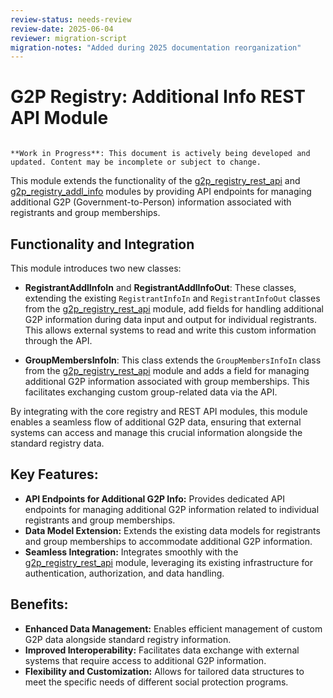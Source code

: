```yaml
---
review-status: needs-review
review-date: 2025-06-04
reviewer: migration-script
migration-notes: "Added during 2025 documentation reorganization"
---
```


# G2P Registry: Additional Info REST API Module

```{warning}

**Work in Progress**: This document is actively being developed and updated. Content may be incomplete or subject to change.
```

This module extends the functionality of the [g2p_registry_rest_api](g2p_registry_rest_api) and [g2p_registry_addl_info](g2p_registry_addl_info) modules by providing API endpoints for managing additional G2P (Government-to-Person) information associated with registrants and group memberships. 

## Functionality and Integration

This module introduces two new classes:

- **RegistrantAddlInfoIn** and **RegistrantAddlInfoOut**: These classes, extending the existing `RegistrantInfoIn` and `RegistrantInfoOut` classes from the [g2p_registry_rest_api](g2p_registry_rest_api) module, add fields for handling additional G2P information during data input and output for individual registrants. This allows external systems to read and write this custom information through the API.

- **GroupMembersInfoIn**:  This class extends the `GroupMembersInfoIn` class from the [g2p_registry_rest_api](g2p_registry_rest_api) module and adds a field for managing additional G2P information associated with group memberships. This facilitates exchanging custom group-related data via the API.

By integrating with the core registry and REST API modules, this module enables a seamless flow of additional G2P data, ensuring that external systems can access and manage this crucial information alongside the standard registry data.

## Key Features:

- **API Endpoints for Additional G2P Info:** Provides dedicated API endpoints for managing additional G2P information related to individual registrants and group memberships.
- **Data Model Extension:** Extends the existing data models for registrants and group memberships to accommodate additional G2P information.
- **Seamless Integration:** Integrates smoothly with the [g2p_registry_rest_api](g2p_registry_rest_api) module, leveraging its existing infrastructure for authentication, authorization, and data handling.

## Benefits:

- **Enhanced Data Management:** Enables efficient management of custom G2P data alongside standard registry information.
- **Improved Interoperability:** Facilitates data exchange with external systems that require access to additional G2P information.
- **Flexibility and Customization:** Allows for tailored data structures to meet the specific needs of different social protection programs. 
